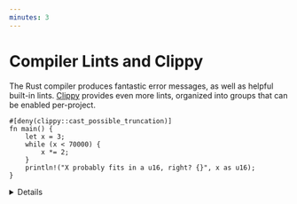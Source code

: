 ```yaml
---
minutes: 3
---
```


# Compiler Lints and Clippy

The Rust compiler produces fantastic error messages, as well as helpful built-in
lints. [Clippy](https://doc.rust-lang.org/clippy/) provides even more lints,
organized into groups that can be enabled per-project.

```rust,editable,should_panic
#[deny(clippy::cast_possible_truncation)]
fn main() {
    let x = 3;
    while (x < 70000) {
        x *= 2;
    }
    println!("X probably fits in a u16, right? {}", x as u16);
}
```

<details>

Run the code sample and examine the error message. There are also lints visible
here, but those will not be shown once the code compiles. Switch to the
Playground site to show those lints.

After resolving the lints, run `clippy` on the playground site to show clippy
warnings. Clippy has extensive documentation of its lints, and adds new lints
(including default-deny lints) all the time.

Note that errors or warnings with `help: ...` can be fixed with `cargo fix` or
via your editor.

</details>
